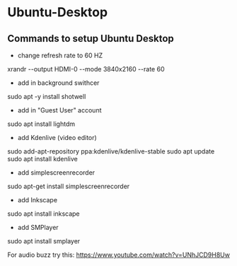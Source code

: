 # Ubuntu-Desktop

## Commands to setup Ubuntu Desktop

- change refresh rate to 60 HZ

xrandr --output HDMI-0 --mode 3840x2160 --rate 60

- add in background swithcer

sudo apt -y install shotwell

- add in "Guest User" account

sudo apt install lightdm

- add Kdenlive (video editor)

sudo add-apt-repository ppa:kdenlive/kdenlive-stable
sudo apt update
sudo apt install kdenlive

- add simplescreenrecorder

sudo apt-get install simplescreenrecorder

- add Inkscape

sudo apt install inkscape

- add SMPlayer

sudo apt install smplayer

For audio buzz try this: https://www.youtube.com/watch?v=UNhJCD9H8Uw
